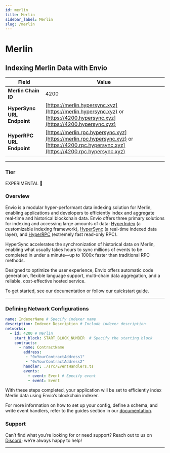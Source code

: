 ```yaml
---
id: merlin
title: Merlin
sidebar_label: Merlin
slug: /merlin
---
```


# Merlin

## Indexing Merlin Data with Envio

| **Field**                     | **Value**                                                                                          |
|-------------------------------|----------------------------------------------------------------------------------------------------|
| **Merlin Chain ID**     | 4200                                                                                            |
| **HyperSync URL Endpoint**    | [https://merlin.hypersync.xyz](https://merlin.hypersync.xyz) or [https://4200.hypersync.xyz](https://4200.hypersync.xyz) |
| **HyperRPC URL Endpoint**     | [https://merlin.rpc.hypersync.xyz](https://merlin.rpc.hypersync.xyz) or [https://4200.rpc.hypersync.xyz](https://4200.rpc.hypersync.xyz) |

---

### Tier

EXPERIMENTAL 🧪

### Overview

Envio is a modular hyper-performant data indexing solution for Merlin, enabling applications and developers to efficiently index and aggregate real-time and historical blockchain data. Envio offers three primary solutions for indexing and accessing large amounts of data: [HyperIndex](/docs/HyperIndex/overview) (a customizable indexing framework), [HyperSync](/docs/HyperSync/overview) (a real-time indexed data layer), and [HyperRPC](/docs/HyperSync/overview-hyperrpc) (extremely fast read-only RPC).

HyperSync accelerates the synchronization of historical data on Merlin, enabling what usually takes hours to sync millions of events to be completed in under a minute—up to 1000x faster than traditional RPC methods.

Designed to optimize the user experience, Envio offers automatic code generation, flexible language support, multi-chain data aggregation, and a reliable, cost-effective hosted service.

To get started, see our documentation or follow our quickstart [guide](/docs/HyperIndex/contract-import).

---

### Defining Network Configurations

```yaml
name: IndexerName # Specify indexer name
description: Indexer Description # Include indexer description
networks:
  - id: 4200 # Merlin  
    start_block: START_BLOCK_NUMBER  # Specify the starting block
    contracts:
      - name: ContractName
        address:
         - "0xYourContractAddress1"
         - "0xYourContractAddress2"
        handler: ./src/EventHandlers.ts
        events:
          - event: Event # Specify event
          - event: Event
```

With these steps completed, your application will be set to efficiently index Merlin data using Envio’s blockchain indexer.

For more information on how to set up your config, define a schema, and write event handlers, refer to the guides section in our [documentation](/docs/HyperIndex/configuration-file).

### Support

Can’t find what you’re looking for or need support? Reach out to us on [Discord](https://discord.com/invite/Q9qt8gZ2fX); we’re always happy to help!

---
